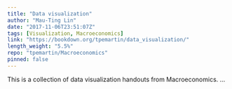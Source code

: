 ```yaml
---
title: "Data visualization"
author: "Mau-Ting Lin"
date: "2017-11-06T23:51:07Z"
tags: [Visualization, Macroeconomics]
link: "https://bookdown.org/tpemartin/data_visualization/"
length_weight: "5.5%"
repo: "tpemartin/Macroeconomics"
pinned: false
---
```


This is a collection of data visualization handouts from Macroeconomics. ...
